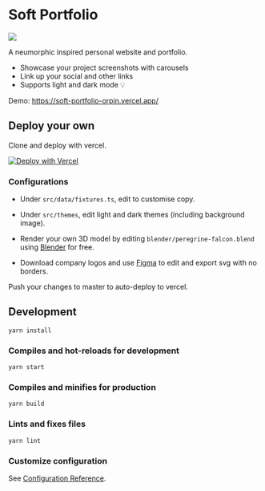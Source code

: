 # Soft Portfolio

<img src="./public/softportfolio/screenshot.png" />

A neumorphic inspired personal website and portfolio.
- Showcase your project screenshots with carousels
- Link up your social and other links
- Supports light and dark mode 💡

Demo: https://soft-portfolio-orpin.vercel.app/

## Deploy your own

Clone and deploy with vercel.

[![Deploy with Vercel](https://vercel.com/button)](https://vercel.com/new/git/external?repository-url=https%3A%2F%2Fgithub.com%2Fsamzx%2Fsoft-portfolio)

### Configurations
- Under `src/data/fixtures.ts`, edit to customise copy.

- Under `src/themes`, edit light and dark themes (including background image).

- Render your own 3D model by editing `blender/peregrine-falcon.blend` using [Blender](https://www.blender.org/) for free.

- Download company logos and use [Figma](https://www.figma.com/) to edit and export svg with no borders.

Push your changes to master to auto-deploy to vercel.

## Development
```
yarn install
```

### Compiles and hot-reloads for development
```
yarn start
```

### Compiles and minifies for production
```
yarn build
```

### Lints and fixes files
```
yarn lint
```

### Customize configuration
See [Configuration Reference](https://cli.vuejs.org/config/).
